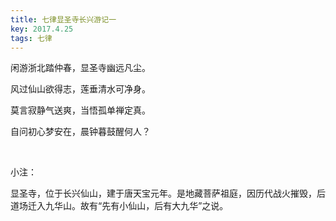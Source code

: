 ```yaml
---
title: 七律显圣寺长兴游记一
key: 2017.4.25
tags: 七律
---
```


闲游浙北踏仲春，显圣寺幽远凡尘。

风过仙山欲得志，莲垂清水可净身。

莫言寂静气送爽，当悟孤单禅定真。

自问初心梦安在，晨钟暮鼓醒何人？

</br>

小注：

显圣寺，位于长兴仙山，建于唐天宝元年。是地藏菩萨祖庭，因历代战火摧毁，后道场迁入九华山。故有“先有小仙山，后有大九华”之说。

</br>

